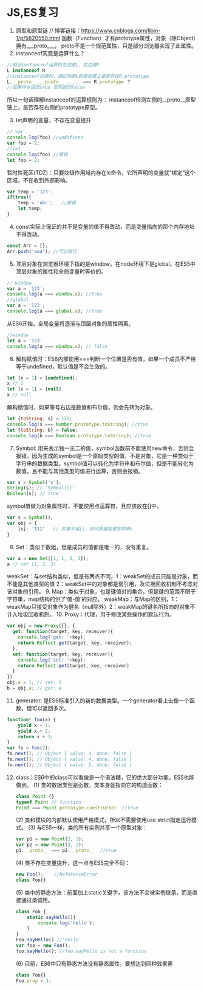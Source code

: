 # JS,ES复习

1. 原型和原型链
    // 博客链接：https://www.cnblogs.com/libin-1/p/5820550.html
    函数（Function）才有prototype属性，对象（除Object）拥有___proto___， proto不是一个规范属性，只是部分浏览器实现了此属性。
2. instanceof究竟是运算什么？
```javascript
//假设instanceof运算符左边是L，右边是R
L instanceof R 
//instanceof运算时，通过判断L的原型链上是否存在R.prototype
L.__proto__.__proto__ ..... === R.prototype ？
//如果存在返回true 否则返回false
```
所以一句话理解instanceof的运算规则为：
instanceof检测左侧的__proto__原型链上，是否存在右侧的prototype原型。

3. let声明的变量，不存在变量提升
```javascript
// var
console.log(foo) //undifined
var foo = 2;
//let
console.log(foo) //报错
let foo = 2;
```
  暂时性死区(TDZ)：只要块级作用域内存在le命令，它所声明的变量就“绑定”这个区域，不在收到外部影响。
 ```javascript
 var temp = '123';
 if(true){
     temp = 'abc';   //报错
     let temp; 
 }
 ```
 4. const实际上保证的并不是变量的值不得改动，而是变量指向的那个内存地址不得改动。
 ```javascript
 const Arr = [];
 Arr.push('aaa'); //可以执行
 ```
 5. 顶层对象在浏览器环境下指的是window，在node环境下是global，在ES5中顶层对象的属性和全局变量时等价的。
 ```javascript
 // window
 var a = '123';
 console.log(a === window.a); //true
 //global
 var a = '123';
 console.log(a === global.a); //true
 ```
 从ES6开始，全局变量将逐渐与顶层对象的属性隔离。
 ```javascript
 //window
 let a = '123'
 console.log(a === window.a); // false
 ```
 6. 解构赋值时：ES6内部使用===判断一个位置是否有值，如果一个成员不严格等于undefined，默认值是不会生效的。
 ```javascript
 let [x = 1] = [undefined];
 x // 1
 let [x = 1] = [null]
 x // null
 ```
 解构赋值时，如果等号右边是数值和布尔值，则会先转为对象。
 ```javascript
 let {toString: s} = 123;
 console.log(s === Number.prototype.toString); //true
 let {toString: b} = false;
 console.log(b === Boolean.prototype.toString); //true
``` 
7. Symbol: 用来表示独一无二的值，symbol函数前不能使用new命令，否则会报错，因为生成的symbol是一个原始类型的值，不是对象，它是一种类似于字符串的数据类型。symbol值可以转化为字符串和布尔值，但是不能转化为数值，且不能与其他类型的值进行运算，否则会报错。
```javascript
var s = Symbol('s');
String(s); // 'Symbol(s)'
Boolean(s); // true
```
symbol值做为对象属性时，不能使用点运算符，且应该放在[]中。
```javascript
var s = Symbol();
var obj = {
    [s]: '111'   // 如果不用[]，则代表键名是字符串s
}
```
8. Set：类似于数组，但是成员的值都是唯一的，没有重复。
```javascript
var a = new Set([1, 1, 2, 3]);
a // set [1, 2, 3]
```
weakSet：与set结构类似，但是有两点不同，1：weakSet的成员只能是对象，而不能是其他类型的值 2：weakSet中的对象都是弱引用，及垃圾回收机制不考虑对该对象的引用。
9. Map：类似于对象，也是键值对的集合，但是键的范围不限于字符串，map结构的供了‘值-值’的对应。
   weakMap：与Map的区别，1：weakMap只接受对象作为健名（null除外）2：weakMap的键名所指向的对象不计入垃圾回收机制。
10. Proxy：代理，用于修改某些操作的默认行为。
```javascript
var obj = new Proxy({}, {
  get: function(target, key, receiver){
    console.log('get: '+key);
    return Reflect.get(target, key, receiver);
  },
  set: function(target, key, receiver){
    console.log('set: '+key);
    return Reflect.get(target, key, receiver)
  }
})
obj.a = 1; // set: 1
b = obj.a; // get: a
```
11. generator: 是ES6标准引入的新的数据类型。一个generator看上去像一个函数，但可以返回多次。
```javascript
function* foo(x) {
    yield x + 1;
    yield x + 2;
    return x + 3;
}
var fo = foo(2);
fo.next(); // Object { value: 3, done: false }
fo.next(); // Object { value: 4, done: false }
fo.next(); // Object { value: 5, done: false }
```
12. class：ES6中的class可以看做是一个语法糖，它的绝大部分功能，ES5也能做到。
    (1) 类的数据类型是函数，类本身就指向它的构造函数：
    ```javascript
    class Point {}
    typeof Point // function
    Point === Point.prototype.constructor  //true
    ```
    (2) 类和模块的内部默认使用严格模式，所以不需要使用use strict指定运行模式。
    (3) 与ES5一样，类的所有实例共享一个原型对象：
    ```javascript
    var p1 = new Point(2, 3);
    var p2 = new Point(3, 2);
    p1.__proto__ === p2.__proto__  //true
    ```
    (4) 类不存在变量提升，这一点与ES5完全不同：
    ```javascript
    new Foo();    //ReferenceError
    class Foo{}
    ```
    (5) 类中的静态方法：前面加上static关键字，该方法不会被实例继承，而是直接通过类调用。
    ```javascript
    class Foo {
        static sayHello(){
            console.log('hello');
        }
    }
    Foo.sayHello() //'hello'
    var foo = new Foo();
    foo.sayHello(); //foo.sayHello is not a function
    ```
    (6) 目前，ES6中只有静态方法没有静态属性，要想达到同种效果需
    ```javascript
    class Foo{}
    Foo.prop = 1;
    ```
    
    

